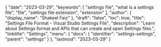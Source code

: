 {
  "date": "2023-03-29",
  "keywords": [
    "settings file",
    "what is a settings file",
    "file",
    "settings file extension",
    "extension"
  ],
  "author": {
    "display_name": "Shakeel Faiz"
  },
  "draft": "false",
  "toc": true,
  "title": "Settings File Format - Visual Studio Settings File",
  "description": "Learn about Settings format and APIs that can create and open Settings files.",
  "linktitle": "Settings",
  "menu": {
    "docs": {
      "identifier": "settings-settings",
      "parent": "settings"
    }
  },
  "lastmod": "2023-03-29"
}
